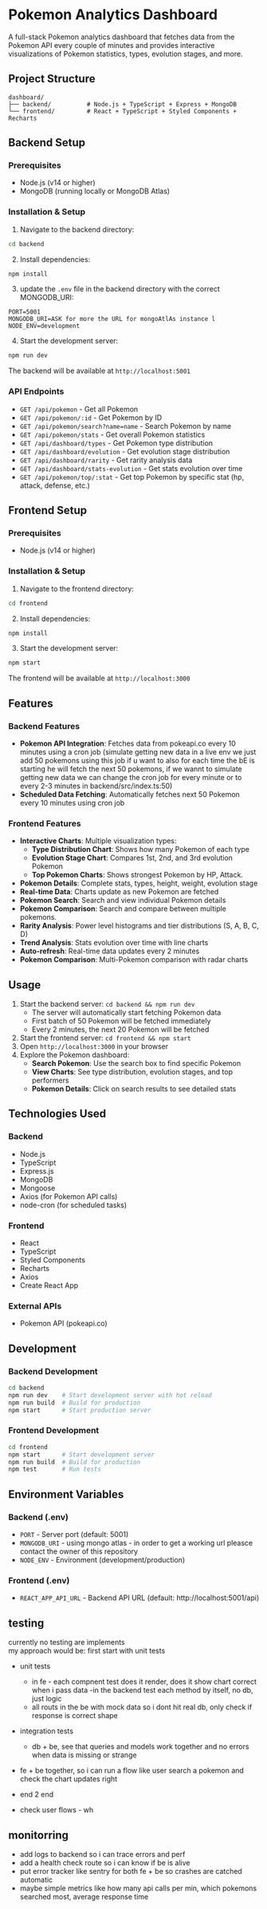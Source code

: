 # Pokemon Analytics Dashboard

A full-stack Pokemon analytics dashboard that fetches data from the Pokemon API every couple of minutes and provides interactive visualizations of Pokemon statistics, types, evolution stages, and more.

## Project Structure

```
dashboard/
├── backend/          # Node.js + TypeScript + Express + MongoDB
└── frontend/         # React + TypeScript + Styled Components + Recharts
```

## Backend Setup

### Prerequisites
- Node.js (v14 or higher)
- MongoDB (running locally or MongoDB Atlas)

### Installation & Setup

1. Navigate to the backend directory:
```bash
cd backend
```

2. Install dependencies:
```bash
npm install
```

3. update the `.env` file in the backend directory with the correct MONGODB_URI:
```env
PORT=5001
MONGODB_URI=ASK for more the URL for mongoAtlAs instance l
NODE_ENV=development
```

4. Start the development server:
```bash
npm run dev
```

The backend will be available at `http://localhost:5001`

### API Endpoints
- `GET /api/pokemon` - Get all Pokemon
- `GET /api/pokemon/:id` - Get Pokemon by ID
- `GET /api/pokemon/search?name=name` - Search Pokemon by name
- `GET /api/pokemon/stats` - Get overall Pokemon statistics
- `GET /api/dashboard/types` - Get Pokemon type distribution
- `GET /api/dashboard/evolution` - Get evolution stage distribution
- `GET /api/dashboard/rarity` - Get rarity analysis data
- `GET /api/dashboard/stats-evolution` - Get stats evolution over time
- `GET /api/pokemon/top/:stat` - Get top Pokemon by specific stat (hp, attack, defense, etc.)

## Frontend Setup

### Prerequisites
- Node.js (v14 or higher)

### Installation & Setup

1. Navigate to the frontend directory:
```bash
cd frontend
```

2. Install dependencies:
```bash
npm install
```

3. Start the development server:
```bash
npm start
```

The frontend will be available at `http://localhost:3000`

## Features

### Backend Features
- **Pokemon API Integration**: Fetches data from pokeapi.co every 10 minutes using a cron job (simulate getting new data in a live env we just add 50 pokemons using this job if u want to  also for each time the bE is starting he will fetch the next 50 pokemons, if we wannt to simulate getting new data we can change the cron job for every minute or to every 2-3 minutes in backend/src/index.ts:50)
- **Scheduled Data Fetching**: Automatically fetches next 50 Pokemon every 10 minutes using cron job

### Frontend Features
- **Interactive Charts**: Multiple visualization types:
  - **Type Distribution Chart**: Shows how many Pokemon of each type
  - **Evolution Stage Chart**: Compares 1st, 2nd, and 3rd evolution Pokemon
  - **Top Pokemon Charts**: Shows strongest Pokemon by HP, Attack.
- **Pokemon Details**: Complete stats, types, height, weight, evolution stage
- **Real-time Data**: Charts update as new Pokemon are fetched
- **Pokemon Search**: Search and view individual Pokemon details
- **Pokemon Comparison**: Search and compare between multiple pokemons.
- **Rarity Analysis**: Power level histograms and tier distributions (S, A, B, C, D)
- **Trend Analysis**: Stats evolution over time with line charts
- **Auto-refresh**: Real-time data updates every 2 minutes
- **Pokemon Comparison**: Multi-Pokemon comparison with radar charts

## Usage

1. Start the backend server: `cd backend && npm run dev`
   - The server will automatically start fetching Pokemon data
   - First batch of 50 Pokemon will be fetched immediately
   - Every 2 minutes, the next 20 Pokemon will be fetched
3. Start the frontend server: `cd frontend && npm start`
4. Open `http://localhost:3000` in your browser
5. Explore the Pokemon dashboard:
   - **Search Pokemon**: Use the search box to find specific Pokemon
   - **View Charts**: See type distribution, evolution stages, and top performers
   - **Pokemon Details**: Click on search results to see detailed stats

## Technologies Used

### Backend
- Node.js
- TypeScript
- Express.js
- MongoDB
- Mongoose
- Axios (for Pokemon API calls)
- node-cron (for scheduled tasks)

### Frontend
- React
- TypeScript
- Styled Components
- Recharts
- Axios
- Create React App

### External APIs
- Pokemon API (pokeapi.co)

## Development

### Backend Development
```bash
cd backend
npm run dev    # Start development server with hot reload
npm run build  # Build for production
npm start      # Start production server
```

### Frontend Development
```bash
cd frontend
npm start      # Start development server
npm run build  # Build for production
npm test       # Run tests
```

## Environment Variables

### Backend (.env)
- `PORT` - Server port (default: 5001)
- `MONGODB_URI` -  using mongo atlas - in order to get a working url pleasce contact the owner of this repository 
- `NODE_ENV` - Environment (development/production)

### Frontend (.env)
- `REACT_APP_API_URL` - Backend API URL (default: http://localhost:5001/api)




 ## testing 
 currently no testing are implements  
 my approach would be:
 first start with unit tests

- unit tests  
   - in fe -  each compnent test  does it render, does it show chart correct when i pass data
   -in the backend test each method by itself, no db, just logic
   - all routs in the be with mock data so i dont hit real db, only check if response is correct shape

- integration tests
  - db + be, see that queries and models work together and no errors when data is missing or strange
- fe + be together, so i can run a flow like user search a pokemon and check the chart updates right

- end 2 end 
 - check user flows - wh


 ## monitorring 
 - add logs to backend so i can trace errors and perf
 - add a health check route so i can know if be is alive
 - put error tracker like sentry for both fe + be so crashes are catched automatic
 - maybe simple metrics like how many api calls per min, which pokemons searched    most, average response time
